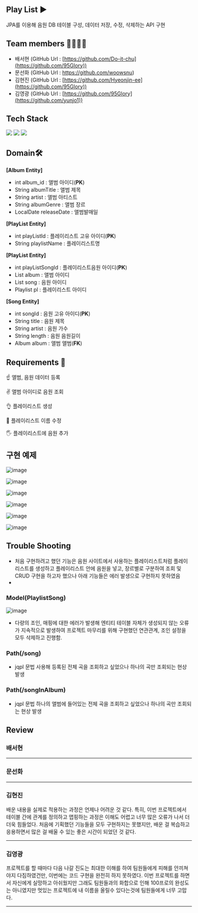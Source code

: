 

## Play List ▶️
JPA를 이용해 음원 DB 테이블 구성, 데이터 저장, 수정, 삭제하는  API 구현

## Team members 👩‍👩‍👦‍👦

-   배서현 (GitHub Url :  [https://github.com/Do-it-chu](https://github.com/95Glory))  
-   문선화 (GitHub Url :  https://github.com/woowsnu)  
-   김현진 (GitHub Url :  [https://github.com/Hyeonjin-ee](https://github.com/95Glory))  
-   김영광 (GitHub Url :  [https://github.com/95Glory](https://github.com/yunjo1))  

## Tech Stack
<img src="https://img.shields.io/badge/mysql-4479A1?style=for-the-badge&logo=mysql&logoColor=white">  <img src="https://img.shields.io/badge/spring-6DB33F?style=for-the-badge&logo=spring&logoColor=white">   <img src="https://img.shields.io/badge/java-007396?style=for-the-badge&logo=java&logoColor=white">   

## Domain🛠️
**[Album Entity]**
* int album_id : 앨범 아이디(**PK**)
* String albumTitle : 앨범 제목
* String artist : 앨범 아티스트  
* String albumGenre : 앨범 장르
* LocalDate releaseDate : 앨범발매일

**[PlayList Entity]**
* int playListId : 플레이리스트 고유 아이디(**PK**)
* String playlistName : 플레이리스트명

**[PlayList Entity]**

* int playListSongId : 플레이리스트음원 아이디(**PK**)
* List<Album> album : 앨범 아이디
* List<Song> song : 음원 아이디
* Playlist pl : 플레이리스트 아이디

**[Song Entity]**
* int songId : 음원 고유 아이디(**PK**)
* String title : 음원 제목
* String artist : 음원 가수
* String length : 음원 음원길이	
* Album album : 앨범 앨범(**FK**)


## Requirements 🤔

☝️ 앨범, 음원 데이터 등록  

✌️ 앨범 아이디로 음원 조회

👌  플레이리스트 생성

🖖 플레이리스트 이름 수정

🖐️ 플레이리스트에 음원 추가

##   구현 예제

![image](https://user-images.githubusercontent.com/105709187/171051563-f940ac65-a4c3-4338-bfa0-c80017b39a5e.png)

![image](https://user-images.githubusercontent.com/105709187/171051826-5604f7a3-7544-405d-824c-508ce283871b.png)
  
![image](https://user-images.githubusercontent.com/105709187/171051903-3541fc28-6f91-410f-b2aa-37b5cc25f6a6.png)

![image](https://user-images.githubusercontent.com/105709187/171051991-266a786d-59e5-4579-893e-54ca902d230d.png)

![image](https://user-images.githubusercontent.com/105709187/171052076-b997da8e-0edd-4b49-b1b2-79d99932a4b4.png)

![image](https://user-images.githubusercontent.com/105709187/171052152-4b56cda0-dfa1-4a12-a3c4-171eb7407b79.png)


## Trouble Shooting
- 처음 구현하려고 했던 기능은 음원 사이트에서 사용하는 플레이리스트처럼 플레이리스트를 생성하고 플레이리스트 안에 음원을 넣고, 장르별로 구분하여 조회 및 CRUD 구현을 하고자 했으나 아래 기능들은 에러 발생으로 구현하지 못하였음
-   
### Model(PlaylistSong)
![image](https://user-images.githubusercontent.com/105709187/171052224-8601c21b-375b-4d64-9489-63f7e56245e7.png)

  - 다량의 조인, 매핑에 대한 에러가 발생해 엔티티 테이블 자체가 생성되지 않는 오류가 지속적으로 발생하여 프로젝트 마무리를 위해 구현했던 연관관계, 조인 설정을 모두 삭제하고 진행함.
  
### Path(/song)
- jqpl 문법 사용해 등록된 전체 곡을 조회하고 싶었으나 하나의 곡만 조회되는 현상 발생

### Path(/songInAlbum)
- jqpl 문법 하나의 앨범에 들어있는 전체 곡을 조회하고 싶었으나 하나의 곡만 조회되는 현상 발생

## Review  
### 배서현  
---  

### 문선화  
---  
  

### 김현진 
배운 내용을 실제로 적용하는 과정은 언제나 어려운 것 같다. 
특히, 이번 프로젝트에서 테이블 간에 관계를 정의하고 맵핑하는 과정은 이해도 어렵고 너무 많은 오류가 나서
더더욱 힘들었다. 처음에 기획했던 기능들을 모두 구현하지는 못했지만, 배운 걸 복습하고 응용하면서 많은 걸 배울 수 있는 좋은 시간이 되었던 것 같다.

---  
 
### 김영광  

프로젝트를 할 때마다 다음 나갈 진도는 최대한 이해를 하여 팀원들에게 피해를 안끼쳐야지 다짐하였건만, 이번에는 코드 구현을 완전히 하지 못하였다. 이번 프로젝트를 하면서 자신에게 실망하고 아쉬웠지만 그래도 팀원들과의 화합으로 인해 100프로의 완성도는 아니였지만 멋있는 프로젝트에 내 이름을 올릴수 있다는것에 팀원들에게 너무 고맙다.

---  
  

